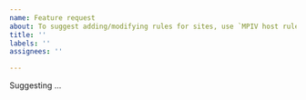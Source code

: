 ```yaml
---
name: Feature request
about: To suggest adding/modifying rules for sites, use `MPIV host rules` in Discussions.
title: ''
labels: ''
assignees: ''

---
```


Suggesting ...

<!--
To suggest adding/modifying rules for sites,
please use `MPIV host rules` in the Discussions:
https://github.com/tophf/mpiv/discussions/categories/mpiv-host-rules
-->
